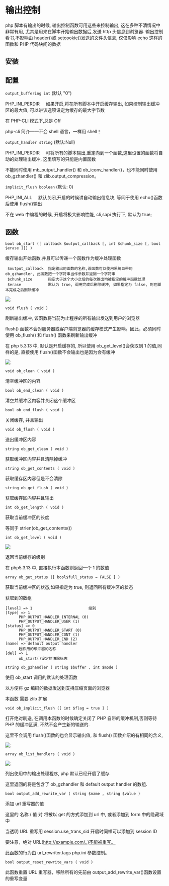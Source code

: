 # 输出控制

php 脚本有输出的时候, 输出控制函数可用这些来控制输出, 这在多种不清情况中非常有用, 尤其是用来在脚本开始输出数据后,发送 http 头信息到浏览器. 输出控制看书,不影响由 header()或 setcookie()发送的文件头信息, 仅仅影响 echo 这样的函数和 PHP 代码块间的数据

## 安装

## 配置

`output_buffering int` (默认 "0")

PHP_INI_PERDIR     如果开启,将在所有脚本中开启缓存输出, 如果控制输出缓冲区的最大值, 可以讲该选项设定为缓存的最大字节数

在 PHP-CLI 模式下,总是 Off

php-cli 简介——不会 shell 语言，一样用 shell！

`output_handler string` (默认:Null)

PHP_INI_PERDIR     可将所有的脚本输出,重定向到一个函数,这里设置的函数将自动的处理输出缓冲, 这里填写的只能是内置函数

不能同时使用 mb_output_handler() 和 ob_iconv_handler()，也不能同时使用 ob_gzhandler() 和 zlib.output_compression。

`implicit_flush boolean` (默认: 0)

PHP_INI_ALL     默认关闭,开启的时候讲自动输出信息块, 等同于使用 echo()函数后使用 flush()输出

不在 web 中编程的时候, 开启将极大影响性能, cli,sapi 执行下, 默认为 true;

## 函数

`bool ob_start ([ callback $output_callback [, int $chunk_size [, bool $erase ]]] )`

缓存输出开始函数,并且可以传递一个函数作为缓冲处理函数

```
 $output_callback  指定输出的函数的名称,该函数可以使用系统自带的 ob_gzhandler, 此函数把一个字符串当作参数并返回一个字符串
 $chunk_size       指定大于这个大小之后的每次输出均被指定的缓冲函数处理
 $erase            默认为 true, 调用完成后删除缓冲, 如果指定为 false, 则在脚本完成之后删除缓冲
```

![](https://file.wulicode.com/note/2021/11-11/15-56-11856.png)

`void flush ( void )`

刷新输出缓冲, 该函数将当前为止程序的所有输出发送到用户的浏览器

flush() 函数不会对服务器或客户端浏览器的缓存模式产生影响。因此，必须同时使用 ob_flush() 和 flush() 函数来刷新输出缓冲

在 php 5.3.13 中, 默认是开启缓存的, 所以使用 ob_get_level()会获取到 1 的值,同样的是, 直接使用 flush()函数不会输出也是因为会有缓冲

![](https://file.wulicode.com/note/2021/11-11/15-56-21870.png)

`void ob_clean ( void )`

清空缓冲区的内容

`bool ob_end_clean ( void )`

清空并缓冲区内容并关闭这个缓冲区

`bool ob_end_flush ( void )`

关闭缓存, 并且输出

`void ob_flush ( void )`

送出缓冲区内容

`string ob_get_clean ( void )`

获取缓冲区内容并且清除掉缓冲

`string ob_get_contents ( void )`

获取缓存区内容但是不会清除

`string ob_get_flush ( void )`

获取缓存区内容并且输出

`int ob_get_length ( void )`

获取当前缓冲区的长度

等同于 strlen(ob_get_contents())

`int ob_get_level ( void )`

![](https://file.wulicode.com/note/2021/11-11/15-56-36274.png)

返回当前缓存的级别

在 php5.3.13 中, 直接执行本函数则返回一个 1 的数值

`array ob_get_status ([ bool$full_status = FALSE ] )`

获取当前缓冲区的状态,如果指定为 true, 则返回所有缓冲区的状态

获取到的数组

```
[level] => 1                         级别
[type] => 1
      PHP_OUTPUT_HANDLER_INTERNAL (0)
      PHP_OUTPUT_HANDLER_USER (1)
[status] => 0
      PHP_OUTPUT_HANDLER_START (0)
      PHP_OUTPUT_HANDLER_CONT (1)
      PHP_OUTPUT_HANDLER_END (2)
[name] => default output handler
      起作用的缓冲器的名称
[del] => 1
      ob_start()设定的清除标志
```

`string ob_gzhandler ( string $buffer , int $mode )`

使用 ob_start 调用的默认的处理函数

以方便将 gz 编码的数据发送到支持压缩页面的浏览器

本函数 需要 zlib 扩展

`void ob_implicit_flush ([ int $flag = true ] )`

打开绝对刷送, 在调用本函数的时候确定关闭了 PHP 自带的缓冲机制,否则等待 PHP 的缓冲区满, 不然不会产生新的输送的.

这里不会调用 flush()函数的也会显示输出值, 和 flush() 函数介绍的有相同的含义,

![](https://file.wulicode.com/note/2021/11-11/15-56-49132.png)

`array ob_list_handlers ( void )`

![](https://file.wulicode.com/note/2021/11-11/15-56-59427.png)

列出使用中的输出处理程序, php 默认已经开启了缓存

这里返回的将是包含了 ob_gzhandler 和 default output handler 的数组.

`bool output_add_rewrite_var ( string $name , string $value )`

添加 url 重写器的值

这里的 名称 / 值 对 将被以 get 的方式添加到 url 中, 或者添加到 form 中的隐藏域中

当透明 URL 重写用 session.use_trans_sid 开启时同样可以添加到 session ID

要注意，绝对 URL(http://example.com/..)不能被重写。

此函数的行为由 url_rewriter.tags php.ini 参数控制。

`bool output_reset_rewrite_vars ( void )`

此函数重置 URL 重写器，移除所有的先前由 output_add_rewrite_var()函数设置的重写变量
